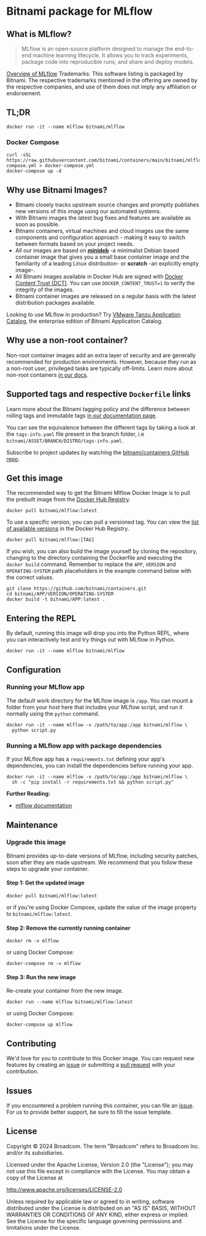# Bitnami package for MLflow

## What is MLflow?

> MLflow is an open-source platform designed to manage the end-to-end machine learning lifecycle. It allows you to track experiments, package code into reproducible runs, and share and deploy models.

[Overview of MLflow](https://mlflow.org/)
Trademarks: This software listing is packaged by Bitnami. The respective trademarks mentioned in the offering are owned by the respective companies, and use of them does not imply any affiliation or endorsement.

## TL;DR

```console
docker run -it --name mlflow bitnami/mlflow
```

### Docker Compose

```console
curl -sSL https://raw.githubusercontent.com/bitnami/containers/main/bitnami/mlflow/docker-compose.yml > docker-compose.yml
docker-compose up -d
```

## Why use Bitnami Images?

* Bitnami closely tracks upstream source changes and promptly publishes new versions of this image using our automated systems.
* With Bitnami images the latest bug fixes and features are available as soon as possible.
* Bitnami containers, virtual machines and cloud images use the same components and configuration approach - making it easy to switch between formats based on your project needs.
* All our images are based on [**minideb**](https://github.com/bitnami/minideb) -a minimalist Debian based container image that gives you a small base container image and the familiarity of a leading Linux distribution- or **scratch** -an explicitly empty image-.
* All Bitnami images available in Docker Hub are signed with [Docker Content Trust (DCT)](https://docs.docker.com/engine/security/trust/content_trust/). You can use `DOCKER_CONTENT_TRUST=1` to verify the integrity of the images.
* Bitnami container images are released on a regular basis with the latest distribution packages available.

Looking to use MLflow in production? Try [VMware Tanzu Application Catalog](https://bitnami.com/enterprise), the enterprise edition of Bitnami Application Catalog.

## Why use a non-root container?

Non-root container images add an extra layer of security and are generally recommended for production environments. However, because they run as a non-root user, privileged tasks are typically off-limits. Learn more about non-root containers [in our docs](https://docs.bitnami.com/tutorials/work-with-non-root-containers/).

## Supported tags and respective `Dockerfile` links

Learn more about the Bitnami tagging policy and the difference between rolling tags and immutable tags [in our documentation page](https://docs.bitnami.com/tutorials/understand-rolling-tags-containers/).

You can see the equivalence between the different tags by taking a look at the `tags-info.yaml` file present in the branch folder, i.e `bitnami/ASSET/BRANCH/DISTRO/tags-info.yaml`.

Subscribe to project updates by watching the [bitnami/containers GitHub repo](https://github.com/bitnami/containers).

## Get this image

The recommended way to get the Bitnami Mlflow Docker Image is to pull the prebuilt image from the [Docker Hub Registry](https://hub.docker.com/r/bitnami/mlflow).

```console
docker pull bitnami/mlflow:latest
```

To use a specific version, you can pull a versioned tag. You can view the [list of available versions](https://hub.docker.com/r/bitnami/mlflow/tags/) in the Docker Hub Registry.

```console
docker pull bitnami/mlflow:[TAG]
```

If you wish, you can also build the image yourself by cloning the repository, changing to the directory containing the Dockerfile and executing the `docker build` command. Remember to replace the `APP`, `VERSION` and `OPERATING-SYSTEM` path placeholders in the example command below with the correct values.

```console
git clone https://github.com/bitnami/containers.git
cd bitnami/APP/VERSION/OPERATING-SYSTEM
docker build -t bitnami/APP:latest .
```

## Entering the REPL

By default, running this image will drop you into the Python REPL, where you can interactively test and try things out with MLflow in Python.

```console
docker run -it --name mlflow bitnami/mlflow
```

## Configuration

### Running your MLflow app

The default work directory for the MLflow image is `/app`. You can mount a folder from your host here that includes your MLflow script, and run it normally using the `python` command.

```console
docker run -it --name mlflow -v /path/to/app:/app bitnami/mlflow \
  python script.py
```

### Running a MLflow app with package dependencies

If your MLflow app has a `requirements.txt` defining your app's dependencies, you can install the dependencies before running your app.

```console
docker run -it --name mlflow -v /path/to/app:/app bitnami/mlflow \
  sh -c "pip install -r requirements.txt && python script.py"
```

**Further Reading:**

- [mlflow documentation](https://mlflow.org/docs/)

## Maintenance

### Upgrade this image

Bitnami provides up-to-date versions of MLflow, including security patches, soon after they are made upstream. We recommend that you follow these steps to upgrade your container.

#### Step 1: Get the updated image

```console
docker pull bitnami/mlflow:latest
```

or if you're using Docker Compose, update the value of the image property to `bitnami/mlflow:latest`.

#### Step 2: Remove the currently running container

```console
docker rm -v mlflow
```

or using Docker Compose:

```console
docker-compose rm -v mlflow
```

#### Step 3: Run the new image

Re-create your container from the new image.

```console
docker run --name mlflow bitnami/mlflow:latest
```

or using Docker Compose:

```console
docker-compose up mlflow
```

## Contributing

We'd love for you to contribute to this Docker image. You can request new features by creating an [issue](https://github.com/bitnami/containers/issues) or submitting a [pull request](https://github.com/bitnami/containers/pulls) with your contribution.

## Issues

If you encountered a problem running this container, you can file an [issue](https://github.com/bitnami/containers/issues/new/choose). For us to provide better support, be sure to fill the issue template.

## License

Copyright &copy; 2024 Broadcom. The term "Broadcom" refers to Broadcom Inc. and/or its subsidiaries.

Licensed under the Apache License, Version 2.0 (the "License");
you may not use this file except in compliance with the License.
You may obtain a copy of the License at

<http://www.apache.org/licenses/LICENSE-2.0>

Unless required by applicable law or agreed to in writing, software
distributed under the License is distributed on an "AS IS" BASIS,
WITHOUT WARRANTIES OR CONDITIONS OF ANY KIND, either express or implied.
See the License for the specific language governing permissions and
limitations under the License.
